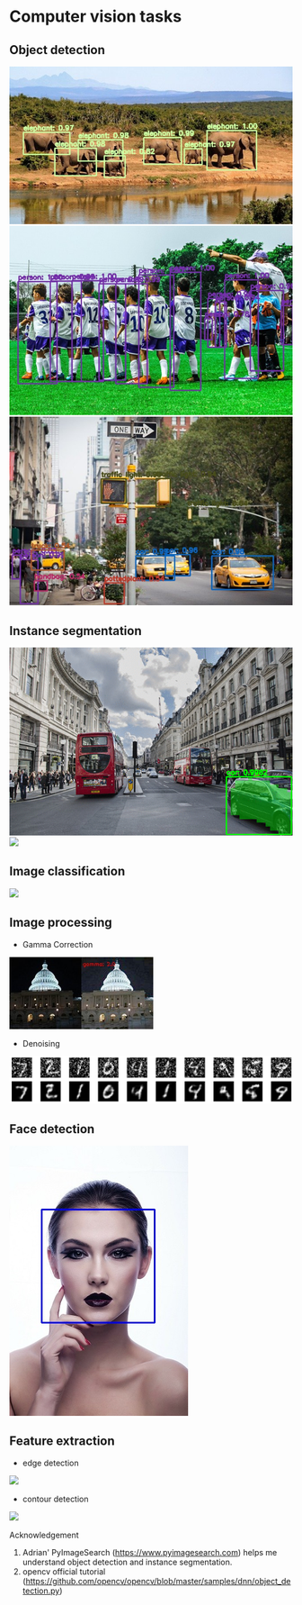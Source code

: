 # Computer vision tasks

## Object detection
<img src='object_detection/output_images/image_detection_0.jpg'>

<img src='object_detection/output_images/image_detection_1.jpg'>

<img src='object_detection/output_images/image_detection_2.jpg'>

## Instance segmentation
<img src='instance_segmentation/animation/car1_detection.gif'>

<img src='instance_segmentation/animation/car2_detection.gif'>

## Image classification
<img src='image_classification/custom_dataset/pretrained_model/output_images/dog.jpg'>

## Image processing
- Gamma Correction
<img src='image_processing/output_images/gamma_corrected 2.0.jpg'>

- Denoising
<img src='image_processing/denoise_cnn/output_images/denoised_image.png'>

## Face detection
<img src='face_detection/output_images/face_detection.jpg'>

## Feature extraction
- edge detection
<img src='feature_extraction/output_images/edges.jpg'>

- contour detection
<img src='feature_extraction/output_images/contours.jpg'>



Acknowledgement
1. Adrian' PyImageSearch (https://www.pyimagesearch.com) helps me understand object detection and instance segmentation.
2. opencv official tutorial (https://github.com/opencv/opencv/blob/master/samples/dnn/object_detection.py)
